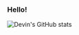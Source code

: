 ### Hello! 
![Devin's GitHub stats](https://github-readme-stats.vercel.app/api?username=nirfana&show_icons=true&theme=radical)
